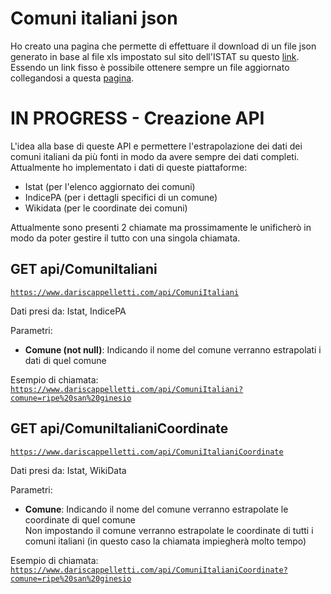 # Comuni italiani json

Ho creato una pagina che permette di effettuare il download di un file json generato in base al file xls impostato sul sito dell'ISTAT su questo <a href="https://www.istat.it/storage/codici-unita-amministrative/Elenco-comuni-italiani.xls">link</a>.
Essendo un link fisso è possibile ottenere sempre un file aggiornato collegandosi a questa <a href="https://www.dariscappelletti.com/comuni-italiani-json/download_json.aspx">pagina<a/>.

# IN PROGRESS - Creazione API

L'idea alla base di queste API e permettere l'estrapolazione dei dati dei comuni italiani da più fonti in modo da avere sempre dei dati completi.
Attualmente ho implementato i dati di queste piattaforme:
- Istat (per l'elenco aggiornato dei comuni)
- IndicePA (per i dettagli specifici di un comune)
- Wikidata (per le coordinate dei comuni)

Attualmente sono presenti 2 chiamate ma prossimamente le unificherò in modo da poter gestire il tutto con una singola chiamata.

## GET api/ComuniItaliani
[`https://www.dariscappelletti.com/api/ComuniItaliani`](https://www.dariscappelletti.com/api/ComuniItaliani)

Dati presi da: Istat, IndicePA

Parametri:
- <strong>Comune (not null)</strong>: Indicando il nome del comune verranno estrapolati i dati di quel comune

Esempio di chiamata: 
[`https://www.dariscappelletti.com/api/ComuniItaliani?comune=ripe%20san%20ginesio`](https://www.dariscappelletti.com/api/ComuniItaliani?comune=ripe%20san%20ginesio)

## GET api/ComuniItalianiCoordinate
[`https://www.dariscappelletti.com/api/ComuniItalianiCoordinate`](https://www.dariscappelletti.com/api/ComuniItalianiCoordinate)

Dati presi da: Istat, WikiData

Parametri:
- <strong>Comune</strong>: Indicando il nome del comune verranno estrapolate le coordinate di quel comune<br>
Non impostando il comune verranno estrapolate le coordinate di tutti i comuni italiani (in questo caso la chiamata impiegherà molto tempo)

Esempio di chiamata: 
[`https://www.dariscappelletti.com/api/ComuniItalianiCoordinate?comune=ripe%20san%20ginesio`](https://www.dariscappelletti.com/api/ComuniItalianiCoordinate?comune=ripe%20san%20ginesio)
